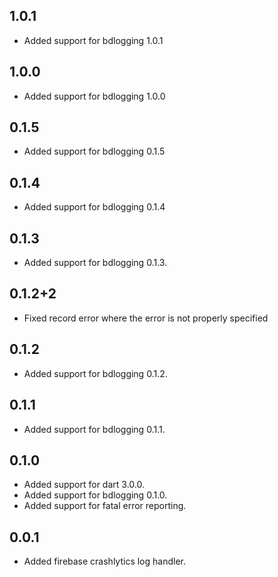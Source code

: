 ## 1.0.1

* Added support for bdlogging 1.0.1

## 1.0.0

* Added support for bdlogging 1.0.0

## 0.1.5

* Added support for bdlogging 0.1.5

## 0.1.4

* Added support for bdlogging 0.1.4

## 0.1.3

* Added support for bdlogging 0.1.3.

## 0.1.2+2

* Fixed record error where the error is not properly specified

## 0.1.2

* Added support for bdlogging 0.1.2.

## 0.1.1

* Added support for bdlogging 0.1.1.

## 0.1.0

* Added support for dart 3.0.0.
* Added support for bdlogging 0.1.0.
* Added support for fatal error reporting.

## 0.0.1

* Added firebase crashlytics log handler.
